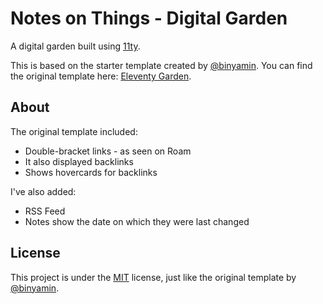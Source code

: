 # Notes on Things - Digital Garden
A digital garden built using [11ty](https://github.com/11ty/eleventy).

This is based on the starter template created by [@binyamin](https://github.com/binyamin). You can find the original template here: [Eleventy Garden](https://github.com/binyamin/eleventy-garden/).

## About
The original template included:
- Double-bracket links - as seen on Roam
- It also displayed backlinks
- Shows hovercards for backlinks

I've also added:
- RSS Feed
- Notes show the date on which they were last changed

## License
This project is under the [MIT](https://github.com/danielvoicu/notes-garden/blob/main/LICENSE) license, just like the original template by [@binyamin](https://github.com/binyamin).